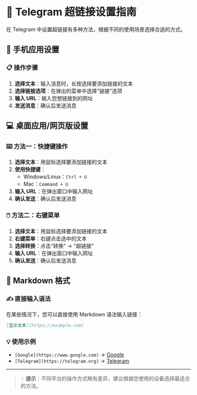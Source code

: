 # 🔗 Telegram 超链接设置指南

在 Telegram 中设置超链接有多种方法，根据不同的使用场景选择合适的方式。

## 📱 手机应用设置

### 📋 操作步骤
1. **选择文本**：输入消息时，长按选择要添加链接的文本
2. **选择链接选项**：在弹出的菜单中选择"链接"选项
3. **输入 URL**：输入您想链接到的网址
4. **发送消息**：确认后发送消息

## 💻 桌面应用/网页版设置

### ⌨️ 方法一：快捷键操作
1. **选择文本**：用鼠标选择要添加链接的文本
2. **使用快捷键**：
   - Windows/Linux：`Ctrl + U`
   - Mac：`Command + U`
3. **输入 URL**：在弹出窗口中输入网址
4. **确认发送**：确认后发送消息

### 🖱️ 方法二：右键菜单
1. **选择文本**：用鼠标选择要添加链接的文本
2. **右键菜单**：右键点击选中的文本
3. **选择转换**：点击"转换" → "超链接"
4. **输入 URL**：在弹出窗口中输入网址
5. **确认发送**：确认后发送消息

## 📝 Markdown 格式

### ✍️ 直接输入语法
在某些情况下，您可以直接使用 Markdown 语法输入链接：

```markdown
[显示文本](https://example.com)
```

### 💡 使用示例
- `[Google](https://www.google.com)` → [Google](https://www.google.com)
- `[Telegram](https://telegram.org)` → [Telegram](https://telegram.org)

---

> 💡 **提示**：不同平台的操作方式略有差异，建议根据您使用的设备选择最适合的方法。



